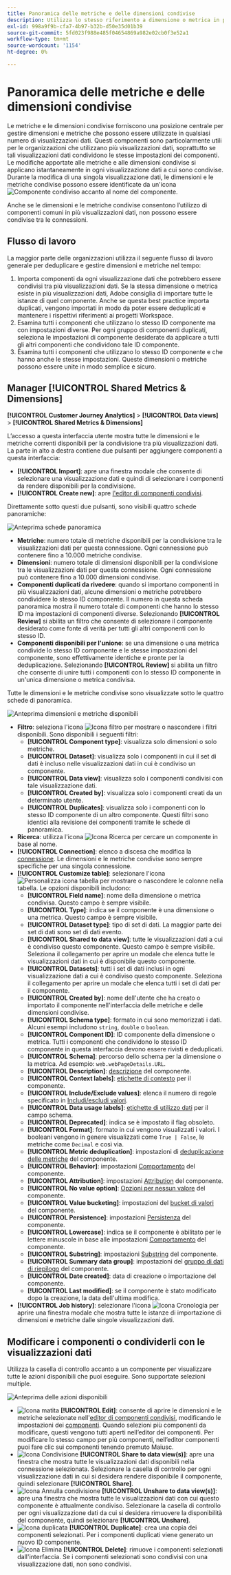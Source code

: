 ```yaml
---
title: Panoramica delle metriche e delle dimensioni condivise
description: Utilizza lo stesso riferimento a dimensione o metrica in più visualizzazioni dati.
exl-id: 998a9f9b-cfa7-4b97-b32b-d50e35d01b39
source-git-commit: 5fd023f988e485f04654869a982e02cb0f3e52a1
workflow-type: tm+mt
source-wordcount: '1154'
ht-degree: 0%

---
```


# Panoramica delle metriche e delle dimensioni condivise

Le metriche e le dimensioni condivise forniscono una posizione centrale per gestire dimensioni e metriche che possono essere utilizzate in qualsiasi numero di visualizzazioni dati. Questi componenti sono particolarmente utili per le organizzazioni che utilizzano più visualizzazioni dati, soprattutto se tali visualizzazioni dati condividono le stesse impostazioni dei componenti. Le modifiche apportate alle metriche e alle dimensioni condivise si applicano istantaneamente in ogni visualizzazione dati a cui sono condivise. Durante la modifica di una singola visualizzazione dati, le dimensioni e le metriche condivise possono essere identificate da un&#39;icona ![Componente condiviso](/help/assets/icons/CCLibrary.svg) accanto al nome del componente.

Anche se le dimensioni e le metriche condivise consentono l’utilizzo di componenti comuni in più visualizzazioni dati, non possono essere condivise tra le connessioni.

## Flusso di lavoro

La maggior parte delle organizzazioni utilizza il seguente flusso di lavoro generale per deduplicare e gestire dimensioni e metriche nel tempo:

1. Importa componenti da ogni visualizzazione dati che potrebbero essere condivisi tra più visualizzazioni dati. Se la stessa dimensione o metrica esiste in più visualizzazioni dati, Adobe consiglia di importare tutte le istanze di quel componente. Anche se questa best practice importa duplicati, vengono importati in modo da poter essere deduplicati e mantenere i rispettivi riferimenti ai progetti Workspace.
1. Esamina tutti i componenti che utilizzano lo stesso ID componente ma con impostazioni diverse. Per ogni gruppo di componenti duplicati, seleziona le impostazioni di componente desiderate da applicare a tutti gli altri componenti che condividono tale ID componente.
1. Esamina tutti i componenti che utilizzano lo stesso ID componente e che hanno anche le stesse impostazioni. Queste dimensioni o metriche possono essere unite in modo semplice e sicuro.

## Manager [!UICONTROL Shared Metrics & Dimensions]

**[!UICONTROL Customer Journey Analytics]** > **[!UICONTROL Data views]** > **[!UICONTROL Shared Metrics & Dimensions]**

L’accesso a questa interfaccia utente mostra tutte le dimensioni e le metriche correnti disponibili per la condivisione tra più visualizzazioni dati. La parte in alto a destra contiene due pulsanti per aggiungere componenti a questa interfaccia:

* **[!UICONTROL Import]**: apre una finestra modale che consente di selezionare una visualizzazione dati e quindi di selezionare i componenti da rendere disponibili per la condivisione.
* **[!UICONTROL Create new]**: apre [l&#39;editor di componenti condivisi](shared-component-editor.md).

Direttamente sotto questi due pulsanti, sono visibili quattro schede panoramiche:

![Anteprima schede panoramica](assets/overview-cards.png)

* **Metriche**: numero totale di metriche disponibili per la condivisione tra le visualizzazioni dati per questa connessione. Ogni connessione può contenere fino a 10.000 metriche condivise.
* **Dimensioni**: numero totale di dimensioni disponibili per la condivisione tra le visualizzazioni dati per questa connessione. Ogni connessione può contenere fino a 10.000 dimensioni condivise.
* **Componenti duplicati da rivedere**: quando si importano componenti in più visualizzazioni dati, alcune dimensioni o metriche potrebbero condividere lo stesso ID componente. Il numero in questa scheda panoramica mostra il numero totale di componenti che hanno lo stesso ID ma impostazioni di componenti diverse. Selezionando **[!UICONTROL Review]** si abilita un filtro che consente di selezionare il componente desiderato come fonte di verità per tutti gli altri componenti con lo stesso ID.
* **Componenti disponibili per l&#39;unione**: se una dimensione o una metrica condivide lo stesso ID componente e le stesse impostazioni del componente, sono effettivamente identiche e pronte per la deduplicazione. Selezionando **[!UICONTROL Review]** si abilita un filtro che consente di unire tutti i componenti con lo stesso ID componente in un&#39;unica dimensione o metrica condivisa.

Tutte le dimensioni e le metriche condivise sono visualizzate sotto le quattro schede di panoramica.

![Anteprima dimensioni e metriche disponibili](assets/shared-metrics-dimensions.png)

* **Filtro**: seleziona l&#39;icona ![Icona filtro](../../assets/icons/Filter.svg) per mostrare o nascondere i filtri disponibili. Sono disponibili i seguenti filtri:
   * **[!UICONTROL Component type]**: visualizza solo dimensioni o solo metriche.
   * **[!UICONTROL Dataset]**: visualizza solo i componenti in cui il set di dati è incluso nelle visualizzazioni dati in cui è condiviso un componente.
   * **[!UICONTROL Data view]**: visualizza solo i componenti condivisi con tale visualizzazione dati.
   * **[!UICONTROL Created by]**: visualizza solo i componenti creati da un determinato utente.
   * **[!UICONTROL Duplicates]**: visualizza solo i componenti con lo stesso ID componente di un altro componente. Questi filtri sono identici alla revisione dei componenti tramite le schede di panoramica.
* **Ricerca**: utilizza l&#39;icona ![Icona Ricerca](../../assets/icons/Search.svg) per cercare un componente in base al nome.
* **[!UICONTROL Connection]**: elenco a discesa che modifica la [connessione](/help/connections/overview.md). Le dimensioni e le metriche condivise sono sempre specifiche per una singola connessione.
* **[!UICONTROL Customize table]**: selezionare l&#39;icona ![Personalizza icona tabella](/help/assets/icons/ColumnSetting.svg) per mostrare o nascondere le colonne nella tabella. Le opzioni disponibili includono:
   * **[!UICONTROL Field name]**: nome della dimensione o metrica condivisa. Questo campo è sempre visibile.
   * **[!UICONTROL Type]**: indica se il componente è una dimensione o una metrica. Questo campo è sempre visibile.
   * **[!UICONTROL Dataset type]**: tipo di set di dati. La maggior parte dei set di dati sono set di dati evento.
   * **[!UICONTROL Shared to data view]**: tutte le visualizzazioni dati a cui è condiviso questo componente. Questo campo è sempre visibile. Seleziona il collegamento per aprire un modale che elenca tutte le visualizzazioni dati in cui è disponibile questo componente.
   * **[!UICONTROL Datasets]**: tutti i set di dati inclusi in ogni visualizzazione dati a cui è condiviso questo componente. Seleziona il collegamento per aprire un modale che elenca tutti i set di dati per il componente.
   * **[!UICONTROL Created by]**: nome dell&#39;utente che ha creato o importato il componente nell&#39;interfaccia delle metriche e delle dimensioni condivise.
   * **[!UICONTROL Schema type]**: formato in cui sono memorizzati i dati. Alcuni esempi includono `string`, `double` o `boolean`.
   * **[!UICONTROL Component ID]**: ID componente della dimensione o metrica. Tutti i componenti che condividono lo stesso ID componente in questa interfaccia devono essere rivisti e deduplicati.
   * **[!UICONTROL Schema]**: percorso dello schema per la dimensione o la metrica. Ad esempio: `web.webPageDetails.URL`.
   * **[!UICONTROL Description]**: [descrizione](/help/data-views/component-settings/overview.md) del componente.
   * **[!UICONTROL Context labels]**: [etichette di contesto](/help/data-views/component-settings/overview.md) per il componente.
   * **[!UICONTROL Include/Exclude values]**: elenca il numero di regole specificato in [Includi/escludi valori](/help/data-views/component-settings/include-exclude-values.md).
   * **[!UICONTROL Data usage labels]**: [etichette di utilizzo dati](https://experienceleague.adobe.com/en/docs/experience-platform/data-governance/labels/overview) per il campo schema.
   * **[!UICONTROL Deprecated]**: indica se è impostato il flag obsoleto.
   * **[!UICONTROL Format]**: formato in cui vengono visualizzati i valori. I booleani vengono in genere visualizzati come `True | False`, le metriche come `Decimal` e così via.
   * **[!UICONTROL Metric deduplication]**: impostazioni di [deduplicazione delle metriche](/help/data-views/component-settings/metric-deduplication.md) del componente.
   * **[!UICONTROL Behavior]**: impostazioni [Comportamento](/help/data-views/component-settings/behavior.md) del componente.
   * **[!UICONTROL Attribution]**: impostazioni [Attribution](/help/data-views/component-settings/attribution.md) del componente.
   * **[!UICONTROL No value option]**: [Opzioni per nessun valore](/help/data-views/component-settings/no-value-options.md) del componente.
   * **[!UICONTROL Value bucketing]**: impostazioni del [bucket di valori](/help/data-views/component-settings/value-bucketing.md) del componente.
   * **[!UICONTROL Persistence]**: impostazioni [Persistenza](/help/data-views/component-settings/persistence.md) del componente.
   * **[!UICONTROL Lowercase]**: indica se il componente è abilitato per le lettere minuscole in base alle impostazioni [Comportamento](/help/data-views/component-settings/behavior.md) del componente.
   * **[!UICONTROL Substring]**: impostazioni [Substring](/help/data-views/component-settings/substring.md) del componente.
   * **[!UICONTROL Summary data group]**: impostazioni del [gruppo di dati di riepilogo](/help/data-views/component-settings/summary-data-group.md) del componente.
   * **[!UICONTROL Date created]**: data di creazione o importazione del componente.
   * **[!UICONTROL Last modified]**: se il componente è stato modificato dopo la creazione, la data dell&#39;ultima modifica.
* **[!UICONTROL Job history]**: selezionare l&#39;icona ![Icona Cronologia](/help/assets/icons/History.svg) per aprire una finestra modale che mostra tutte le istanze di importazione di dimensioni e metriche dalle singole visualizzazioni dati.

## Modificare i componenti o condividerli con le visualizzazioni dati

Utilizza la casella di controllo accanto a un componente per visualizzare tutte le azioni disponibili che puoi eseguire. Sono supportate selezioni multiple.

![Anteprima delle azioni disponibili](assets/smd-actions.png)

* ![Icona matita](/help/assets/icons/Edit.svg) **[!UICONTROL Edit]**: consente di aprire le dimensioni e le metriche selezionate nell&#39;[editor di componenti condivisi](shared-component-editor.md), modificando le impostazioni dei [componenti](/help/data-views/component-settings/overview.md). Quando selezioni più componenti da modificare, questi vengono tutti aperti nell’editor dei componenti. Per modificare lo stesso campo per più componenti, nell’editor componenti puoi fare clic sui componenti tenendo premuto Maiusc.
* ![Icona Condivisione](/help/assets/icons/Share.svg) **[!UICONTROL Share to data view(s)]**: apre una finestra che mostra tutte le visualizzazioni dati disponibili nella connessione selezionata. Selezionare la casella di controllo per ogni visualizzazione dati in cui si desidera rendere disponibile il componente, quindi selezionare **[!UICONTROL Share]**.
* ![Icona Annulla condivisione](/help/assets/icons/SaveTo.svg) **[!UICONTROL Unshare to data view(s)]**: apre una finestra che mostra tutte le visualizzazioni dati con cui questo componente è attualmente condiviso. Selezionare la casella di controllo per ogni visualizzazione dati da cui si desidera rimuovere la disponibilità del componente, quindi selezionare **[!UICONTROL Unshare]**.
* ![Icona duplicata](/help/assets/icons/Copy.svg) **[!UICONTROL Duplicate]**: crea una copia dei componenti selezionati. Per i componenti duplicati viene generato un nuovo ID componente.
* ![Icona Elimina](/help/assets/icons/Delete.svg) **[!UICONTROL Delete]**: rimuove i componenti selezionati dall&#39;interfaccia. Se i componenti selezionati sono condivisi con una visualizzazione dati, non sono condivisi.
